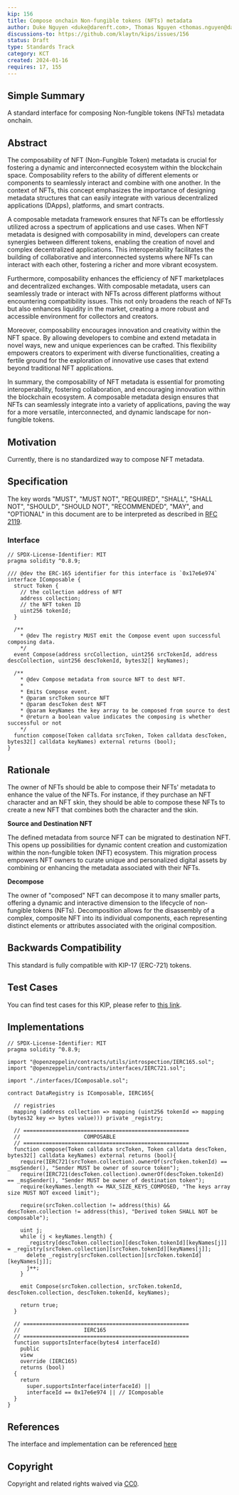 ```yaml
---
kip: 156
title: Compose onchain Non-fungible tokens (NFTs) metadata
author: Duke Nguyen <duke@darenft.com>, Thomas Nguyen <thomas.nguyen@darenft.com>, Kelvin Pham <kelvin.pham@darenft.com>, Tony Vu <tony.vu@darenft.com>
discussions-to: https://github.com/klaytn/kips/issues/156
status: Draft
type: Standards Track
category: KCT
created: 2024-01-16
requires: 17, 155
---
```


## Simple Summary
A standard interface for composing Non-fungible tokens (NFTs) metadata onchain.

## Abstract
The composability of NFT (Non-Fungible Token) metadata is crucial for fostering a dynamic and interconnected ecosystem within the blockchain space. Composability refers to the ability of different elements or components to seamlessly interact and combine with one another. In the context of NFTs, this concept emphasizes the importance of designing metadata structures that can easily integrate with various decentralized applications (DApps), platforms, and smart contracts.

A composable metadata framework ensures that NFTs can be effortlessly utilized across a spectrum of applications and use cases. When NFT metadata is designed with composability in mind, developers can create synergies between different tokens, enabling the creation of novel and complex decentralized applications. This interoperability facilitates the building of collaborative and interconnected systems where NFTs can interact with each other, fostering a richer and more vibrant ecosystem.

Furthermore, composability enhances the efficiency of NFT marketplaces and decentralized exchanges. With composable metadata, users can seamlessly trade or interact with NFTs across different platforms without encountering compatibility issues. This not only broadens the reach of NFTs but also enhances liquidity in the market, creating a more robust and accessible environment for collectors and creators.

Moreover, composability encourages innovation and creativity within the NFT space. By allowing developers to combine and extend metadata in novel ways, new and unique experiences can be crafted. This flexibility empowers creators to experiment with diverse functionalities, creating a fertile ground for the exploration of innovative use cases that extend beyond traditional NFT applications.

In summary, the composability of NFT metadata is essential for promoting interoperability, fostering collaboration, and encouraging innovation within the blockchain ecosystem. A composable metadata design ensures that NFTs can seamlessly integrate into a variety of applications, paving the way for a more versatile, interconnected, and dynamic landscape for non-fungible tokens.

## Motivation
Currently, there is no standardized way to compose NFT metadata.

## Specification
The key words "MUST", "MUST NOT", "REQUIRED", "SHALL", "SHALL NOT", "SHOULD", "SHOULD NOT", "RECOMMENDED", "MAY", and "OPTIONAL" in this document are to be interpreted as described in [RFC 2119](https://www.ietf.org/rfc/rfc2119.txt).

### Interface
```solidity
// SPDX-License-Identifier: MIT
pragma solidity ^0.8.9;

/// @dev the ERC-165 identifier for this interface is `0x17e6e974`
interface IComposable {
  struct Token {
    // the collection address of NFT
    address collection;
    // the NFT token ID
    uint256 tokenId;
  }

  /**
    * @dev The registry MUST emit the Compose event upon successful composing data.
    */
  event Compose(address srcCollection, uint256 srcTokenId, address descCollection, uint256 descTokenId, bytes32[] keyNames);

  /**
    * @dev Compose metadata from source NFT to dest NFT.
    *   
    * Emits Compose event.
    * @param srcToken source NFT
    * @param descToken dest NFT
    * @param keyNames the key array to be composed from source to dest   
    * @return a boolean value indicates the composing is whether successful or not
    */
  function compose(Token calldata srcToken, Token calldata descToken, bytes32[] calldata keyNames) external returns (bool);
}
```

## Rationale
The owner of NFTs should be able to compose their NFTs' metadata to enhance the value of the NFTs. For instance, if they purchase an NFT character and an NFT skin, they should be able to compose these NFTs to create a new NFT that combines both the character and the skin.

**Source and Destination NFT**

The defined metadata from source NFT can be migrated to destination NFT. This opens up possibilities for dynamic content creation and customization within the non-fungible token (NFT) ecosystem. This migration process empowers NFT owners to curate unique and personalized digital assets by combining or enhancing the metadata associated with their NFTs.

**Decompose**

The owner of "composed" NFT can decompose it to many smaller parts, offering a dynamic and interactive dimension to the lifecycle of non-fungible tokens (NFTs). Decomposition allows for the disassembly of a complex, composite NFT into its individual components, each representing distinct elements or attributes associated with the original composition.

## Backwards Compatibility
This standard is fully compatible with KIP-17 (ERC-721) tokens.

## Test Cases
You can find test cases for this KIP, please refer to [this link](https://github.com/darenft-labs/protocol-v2/blob/main/test/DataRegistry.ts#L480).

## Implementations
```solidity
// SPDX-License-Identifier: MIT
pragma solidity ^0.8.9;

import "@openzeppelin/contracts/utils/introspection/IERC165.sol";
import "@openzeppelin/contracts/interfaces/IERC721.sol";

import "./interfaces/IComposable.sol";

contract DataRegistry is IComposable, IERC165{
  
  // registries
  mapping (address collection => mapping (uint256 tokenId => mapping (bytes32 key => bytes value))) private _registry;

  // ====================================================
  //                    COMPOSABLE
  // ====================================================
  function compose(Token calldata srcToken, Token calldata descToken, bytes32[] calldata keyNames) external returns (bool){
    require(IERC721(srcToken.collection).ownerOf(srcToken.tokenId) == _msgSender(), "Sender MUST be owner of source token");
    require(IERC721(descToken.collection).ownerOf(descToken.tokenId) == _msgSender(), "Sender MUST be owner of destination token");
    require(keyNames.length <= MAX_SIZE_KEYS_COMPOSED, "The keys array size MUST NOT exceed limit");

    require(srcToken.collection != address(this) && descToken.collection != address(this), "Derived token SHALL NOT be composable");

    uint j;
    while (j < keyNames.length) {
      _registry[descToken.collection][descToken.tokenId][keyNames[j]] = _registry[srcToken.collection][srcToken.tokenId][keyNames[j]];
      delete _registry[srcToken.collection][srcToken.tokenId][keyNames[j]];
      j++;
    }

    emit Compose(srcToken.collection, srcToken.tokenId, descToken.collection, descToken.tokenId, keyNames);

    return true;
  }

  // ====================================================
  //                    IERC165
  // ====================================================
  function supportsInterface(bytes4 interfaceId)
    public
    view
    override (IERC165)
    returns (bool)
  {
    return 
      super.supportsInterface(interfaceId) ||
      interfaceId == 0x17e6e974 || // IComposable
  }
}
```

## References
The interface and implementation can be referenced [here](https://github.com/darenft-labs/protocol-v2)

## Copyright
Copyright and related rights waived via [CC0](https://creativecommons.org/publicdomain/zero/1.0/).



